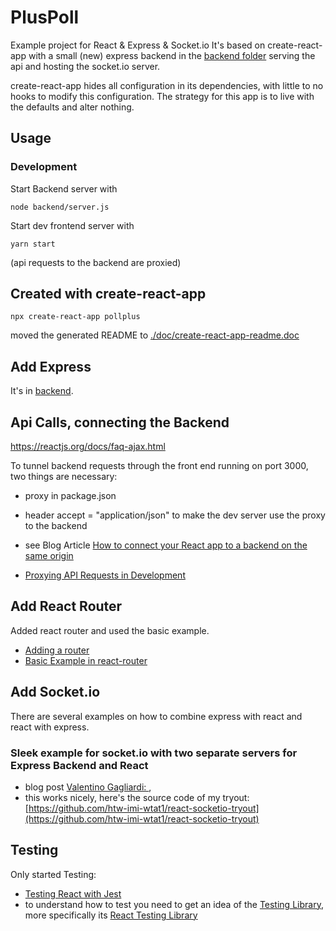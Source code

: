 # PlusPoll

Example project for React & Express & Socket.io
It's based on create-react-app with a small (new) express backend in the [backend folder](../backend) serving
the api and hosting the socket.io server.

create-react-app hides all configuration in its dependencies, with little to no hooks to modify this configuration.
The strategy for this app is to live with the defaults and alter nothing.

## Usage

### Development

Start Backend server with 

    node backend/server.js
    
Start dev frontend server with

    yarn start
    
(api requests to the backend are proxied)

## Created with create-react-app

    npx create-react-app pollplus

moved the generated README to [./doc/create-react-app-readme.doc](./doc/create-react-app-readme.doc)

## Add Express

It's in [backend](../backend).

## Api Calls, connecting the Backend

https://reactjs.org/docs/faq-ajax.html

To tunnel backend requests through the front end running on port 3000, two things are necessary:
- proxy in package.json
- header accept = "application/json" to make the dev server use the proxy to the backend

- see Blog Article [How to connect your React app to a backend on the same origin](https://flaviocopes.com/how-to-serve-react-from-same-origin/)
- [Proxying API Requests in Development](https://create-react-app.dev/docs/proxying-api-requests-in-development/)

## Add React Router
Added react router and used the basic example.
- [Adding a router](https://create-react-app.dev/docs/adding-a-router)
- [Basic Example in react-router](https://reacttraining.com/react-router/web/example/basic)

## Add Socket.io
There are several examples on how to combine express with react and react with express.
### Sleek example for socket.io with two separate servers for Express Backend and React
- blog post [Valentino Gagliardi: ](https://www.valentinog.com/blog/socket-react/),
- this works nicely, here's the source code of my tryout: [https://github.com/htw-imi-wtat1/react-socketio-tryout](https://github.com/htw-imi-wtat1/react-socketio-tryout) 


## Testing

Only started Testing:

* [Testing React with Jest](https://jestjs.io/docs/en/tutorial-react)
* to understand how to test you need to get an idea of the [Testing Library](https://testing-library.com/), more specifically 
  its [React Testing Library](https://testing-library.com/docs/react-testing-library/intro)